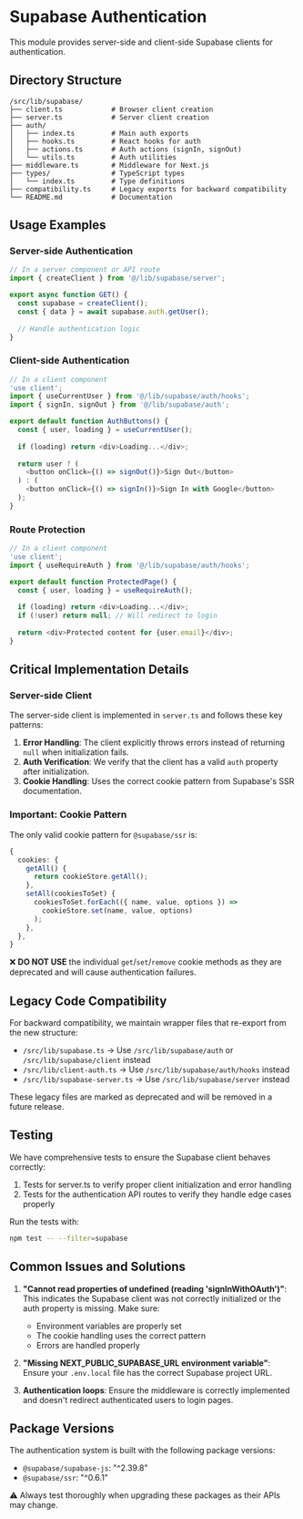 # Supabase Authentication

This module provides server-side and client-side Supabase clients for authentication.

## Directory Structure

```
/src/lib/supabase/
├── client.ts            # Browser client creation
├── server.ts            # Server client creation
├── auth/
│   ├── index.ts         # Main auth exports
│   ├── hooks.ts         # React hooks for auth
│   ├── actions.ts       # Auth actions (signIn, signOut)
│   └── utils.ts         # Auth utilities
├── middleware.ts        # Middleware for Next.js
├── types/               # TypeScript types
│   └── index.ts         # Type definitions
├── compatibility.ts     # Legacy exports for backward compatibility
└── README.md            # Documentation
```

## Usage Examples

### Server-side Authentication

```typescript
// In a server component or API route
import { createClient } from '@/lib/supabase/server';

export async function GET() {
  const supabase = createClient();
  const { data } = await supabase.auth.getUser();
  
  // Handle authentication logic
}
```

### Client-side Authentication

```typescript
// In a client component
'use client';
import { useCurrentUser } from '@/lib/supabase/auth/hooks';
import { signIn, signOut } from '@/lib/supabase/auth';

export default function AuthButtons() {
  const { user, loading } = useCurrentUser();
  
  if (loading) return <div>Loading...</div>;
  
  return user ? (
    <button onClick={() => signOut()}>Sign Out</button>
  ) : (
    <button onClick={() => signIn()}>Sign In with Google</button>
  );
}
```

### Route Protection

```typescript
// In a client component
'use client';
import { useRequireAuth } from '@/lib/supabase/auth/hooks';

export default function ProtectedPage() {
  const { user, loading } = useRequireAuth();
  
  if (loading) return <div>Loading...</div>;
  if (!user) return null; // Will redirect to login
  
  return <div>Protected content for {user.email}</div>;
}
```

## Critical Implementation Details

### Server-side Client

The server-side client is implemented in `server.ts` and follows these key patterns:

1. **Error Handling**: The client explicitly throws errors instead of returning `null` when initialization fails.
2. **Auth Verification**: We verify that the client has a valid `auth` property after initialization.
3. **Cookie Handling**: Uses the correct cookie pattern from Supabase's SSR documentation.

### Important: Cookie Pattern

The only valid cookie pattern for `@supabase/ssr` is:

```typescript
{
  cookies: {
    getAll() {
      return cookieStore.getAll();
    },
    setAll(cookiesToSet) {
      cookiesToSet.forEach(({ name, value, options }) =>
        cookieStore.set(name, value, options)
      );
    },
  },
}
```

❌ **DO NOT USE** the individual `get`/`set`/`remove` cookie methods as they are deprecated and will cause authentication failures.

## Legacy Code Compatibility

For backward compatibility, we maintain wrapper files that re-export from the new structure:

- `/src/lib/supabase.ts` → Use `/src/lib/supabase/auth` or `/src/lib/supabase/client` instead
- `/src/lib/client-auth.ts` → Use `/src/lib/supabase/auth/hooks` instead
- `/src/lib/supabase-server.ts` → Use `/src/lib/supabase/server` instead

These legacy files are marked as deprecated and will be removed in a future release.

## Testing

We have comprehensive tests to ensure the Supabase client behaves correctly:

1. Tests for server.ts to verify proper client initialization and error handling
2. Tests for the authentication API routes to verify they handle edge cases properly

Run the tests with:

```bash
npm test -- --filter=supabase
```

## Common Issues and Solutions

1. **"Cannot read properties of undefined (reading 'signInWithOAuth')"**: This indicates the Supabase client was not correctly initialized or the auth property is missing. Make sure:
   - Environment variables are properly set
   - The cookie handling uses the correct pattern
   - Errors are handled properly

2. **"Missing NEXT_PUBLIC_SUPABASE_URL environment variable"**: Ensure your `.env.local` file has the correct Supabase project URL.

3. **Authentication loops**: Ensure the middleware is correctly implemented and doesn't redirect authenticated users to login pages.

## Package Versions

The authentication system is built with the following package versions:

- `@supabase/supabase-js`: "^2.39.8"
- `@supabase/ssr`: "^0.6.1"

⚠️ Always test thoroughly when upgrading these packages as their APIs may change.